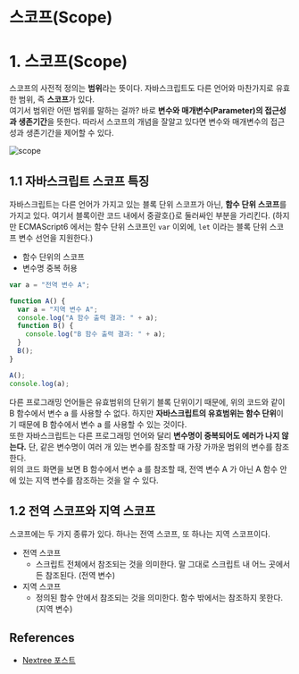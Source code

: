 # 스코프(Scope)

# 1. 스코프(Scope)

스코프의 사전적 정의는 **범위**라는 뜻이다. 자바스크립트도 다른 언어와 마찬가지로 유효한 범위, 즉 **스코프**가 있다.  
여기서 범위란 어떤 범위를 말하는 걸까? 바로 **변수와 매개변수(Parameter)의 접근성과 생존기간**을 뜻한다. 따라서 스코프의 개념을 잘알고 있다면 변수와 매개변수의 접근성과 생존기간을 제어할 수 있다.

![scope](https://user-images.githubusercontent.com/16531837/43483078-84d5e384-9545-11e8-9fd1-72033ec4fd61.png)

## 1.1 자바스크립트 스코프 특징

자바스크립트는 다른 언어가 가지고 있는 블록 단위 스코프가 아닌, **함수 단위 스코프**를 가지고 있다. 여기서 블록이란 코드 내에서 중괄호{}로 둘러싸인 부분을 가리킨다.
(하지만 ECMAScript6 에서는 함수 단위 스코프인 `var` 이외에, `let` 이라는 블록 단위 스코프 변수 선언을 지원한다.)

- 함수 단위의 스코프
- 변수명 중복 허용

```javascript
var a = "전역 변수 A";

function A() {
  var a = "지역 변수 A";
  console.log("A 함수 출력 결과: " + a);
  function B() {
    console.log("B 함수 출력 결과: " + a);
  }
  B();
}

A();
console.log(a);
```

다른 프로그래밍 언어들은 유효범위의 단위기 블록 단위이기 때문에, 위의 코드와 같이 B 함수에서 변수 a 를 사용할 수 없다. 하지만 **자바스크립트의 유효범위는 함수 단위**이기 때문에 B 함수에서 변수 a 를 사용할 수 있는 것이다.  
또한 자바스크립트는 다른 프로그래밍 언어와 달리 **변수명이 중복되어도 에러가 나지 않는다.** 단, 같은 변수명이 여러 개 있는 변수를 참조할 때 가장 가까운 범위의 변수를 참조한다.  
위의 코드 화면을 보면 B 함수에서 변수 a 를 참조할 때, 전역 변수 A 가 아닌 A 함수 안에 있는 지역 변수를 참조하는 것을 알 수 있다.

## 1.2 전역 스코프와 지역 스코프

스코프에는 두 가지 종류가 있다. 하나는 전역 스코프, 또 하나는 지역 스코프이다.

- 전역 스코프
  - 스크립트 전체에서 참조되는 것을 의미한다. 말 그대로 스크립트 내 어느 곳에서든 참조된다. (전역 변수)
- 지역 스코프
  - 정의된 함수 안에서 참조되는 것을 의미한다. 함수 밖에서는 참조하지 못한다. (지역 변수)

## References

- [Nextree 포스트](http://www.nextree.co.kr/p7363/)
